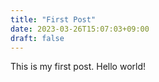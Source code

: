 ```yaml
---
title: "First Post"
date: 2023-03-26T15:07:03+09:00
draft: false
---
```


This is my first post. Hello world!


